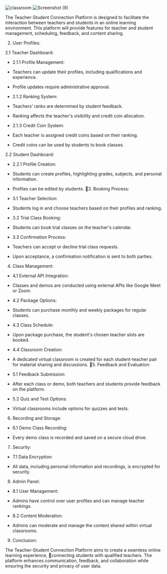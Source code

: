 ![classroom](https://github.com/SaurabhKumar3/classroom/assets/73293356/9deb8cb9-4218-474f-bd05-592e632c7537)
![Screenshot (9)](https://github.com/SaurabhKumar3/classroom/assets/73293356/0614671e-269a-45e5-9a26-81f4e0a22aaa)


The Teacher-Student Connection Platform is designed to facilitate the interaction between teachers and students in an online learning environment. This platform will provide features for
teacher and student management, scheduling, feedback, and content sharing.

2. User Profiles:

2.1 Teacher Dashboard:

- 2.1.1 Profile Management:
- Teachers can update their profiles, including qualifications and experience.

- Profile updates require administrative approval.

- 2.1.2 Ranking System:
- Teachers’ ranks are determined by student feedback.

- Ranking affects the teacher's visibility and credit coin allocation.

- 2.1.3 Credit Coin System:
- Each teacher is assigned credit coins based on their ranking.

- Credit coins can be used by students to book classes.

2.2 Student Dashboard:

- 2.2.1 Profile Creation:

- Students can create profiles, highlighting grades, subjects, and personal information.

- Profiles can be edited by students.
3. Booking Process:

- 3.1 Teacher Selection:

- Students log in and choose teachers based on their profiles and ranking.

- 3.2 Trial Class Booking:

- Students can book trial classes on the teacher's calendar.

- 3.3 Confirmation Process:
- Teachers can accept or decline trial class requests.

- Upon acceptance, a confirmation notification is sent to both parties.

4. Class Management:

- 4,1 External API Integration:

- Classes and demos are conducted using external APIs like Google Meet or Zoom.

- 4.2 Package Options:

- Students can purchase monthly and weekly packages for regular classes.

- 4.3 Class Schedule:

- Upon package purchase, the student's chosen teacher slots are booked.

- 4.4 Classroom Creation:

- A dedicated virtual classroom is created for each student-teacher pair for material sharing
and discussions.
5. Feedback and Evaluation:

- 5.1 Feedback Submission:

- After each class or demo, both teachers and students provide feedback on the platform.

- 5.2 Quiz and Test Options:

- Virtual classrooms include options for quizzes and tests.

6. Recording and Storage:

- 6.1 Demo Class Recording:

- Every demo class is recorded and saved on a secure cloud drive.

7. Security:

- 7.1 Data Encryption:

- All data, including personal information and recordings, is encrypted for security.

8. Admin Panel:

- 8.1 User Management:

- Admins have control over user profiles and can manage teacher rankings.

- 8.2 Content Moderation:

- Admins can moderate and manage the content shared within virtual classrooms.

9. Conclusion:

The Teacher-Student Connection Platform aims to create a seamless online learning experience,
connecting students with qualified teachers. The platform enhances communication, feedback,
and collaboration while ensuring the security and privacy of user data.
